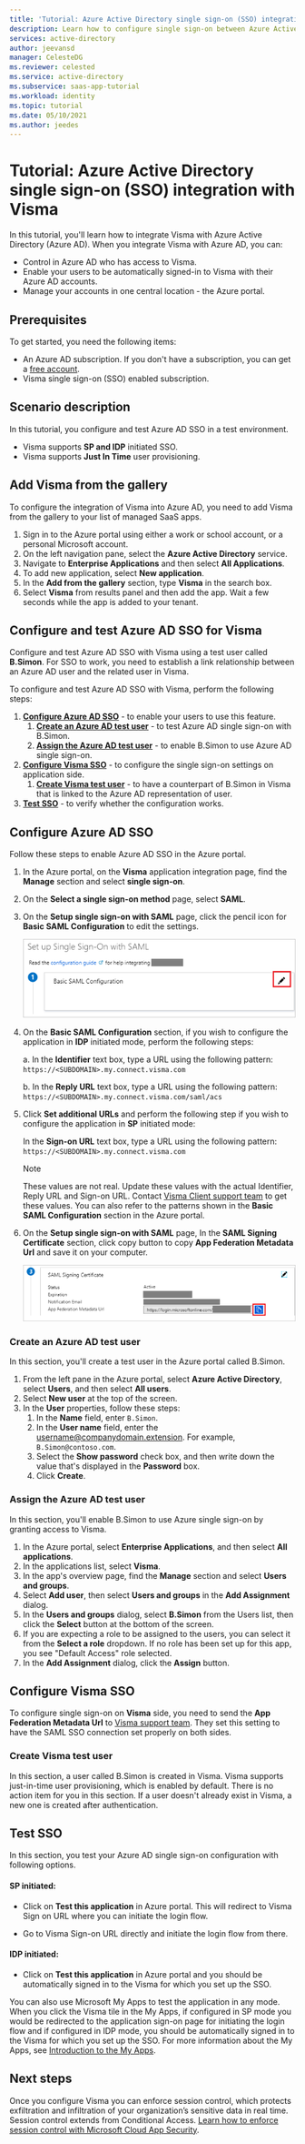 ```yaml
---
title: 'Tutorial: Azure Active Directory single sign-on (SSO) integration with Visma | Microsoft Docs'
description: Learn how to configure single sign-on between Azure Active Directory and Visma.
services: active-directory
author: jeevansd
manager: CelesteDG
ms.reviewer: celested
ms.service: active-directory
ms.subservice: saas-app-tutorial
ms.workload: identity
ms.topic: tutorial
ms.date: 05/10/2021
ms.author: jeedes
---
```


# Tutorial: Azure Active Directory single sign-on (SSO) integration with Visma

In this tutorial, you'll learn how to integrate Visma with Azure Active Directory (Azure AD). When you integrate Visma with Azure AD, you can:

* Control in Azure AD who has access to Visma.
* Enable your users to be automatically signed-in to Visma with their Azure AD accounts.
* Manage your accounts in one central location - the Azure portal.

## Prerequisites

To get started, you need the following items:

* An Azure AD subscription. If you don't have a subscription, you can get a [free account](https://azure.microsoft.com/free/).
* Visma single sign-on (SSO) enabled subscription.

## Scenario description

In this tutorial, you configure and test Azure AD SSO in a test environment.

* Visma supports **SP and IDP** initiated SSO.
* Visma supports **Just In Time** user provisioning.

## Add Visma from the gallery

To configure the integration of Visma into Azure AD, you need to add Visma from the gallery to your list of managed SaaS apps.

1. Sign in to the Azure portal using either a work or school account, or a personal Microsoft account.
1. On the left navigation pane, select the **Azure Active Directory** service.
1. Navigate to **Enterprise Applications** and then select **All Applications**.
1. To add new application, select **New application**.
1. In the **Add from the gallery** section, type **Visma** in the search box.
1. Select **Visma** from results panel and then add the app. Wait a few seconds while the app is added to your tenant.

## Configure and test Azure AD SSO for Visma

Configure and test Azure AD SSO with Visma using a test user called **B.Simon**. For SSO to work, you need to establish a link relationship between an Azure AD user and the related user in Visma.

To configure and test Azure AD SSO with Visma, perform the following steps:

1. **[Configure Azure AD SSO](#configure-azure-ad-sso)** - to enable your users to use this feature.
    1. **[Create an Azure AD test user](#create-an-azure-ad-test-user)** - to test Azure AD single sign-on with B.Simon.
    1. **[Assign the Azure AD test user](#assign-the-azure-ad-test-user)** - to enable B.Simon to use Azure AD single sign-on.
1. **[Configure Visma SSO](#configure-visma-sso)** - to configure the single sign-on settings on application side.
    1. **[Create Visma test user](#create-visma-test-user)** - to have a counterpart of B.Simon in Visma that is linked to the Azure AD representation of user.
1. **[Test SSO](#test-sso)** - to verify whether the configuration works.

## Configure Azure AD SSO

Follow these steps to enable Azure AD SSO in the Azure portal.

1. In the Azure portal, on the **Visma** application integration page, find the **Manage** section and select **single sign-on**.
1. On the **Select a single sign-on method** page, select **SAML**.
1. On the **Setup single sign-on with SAML** page, click the pencil icon for **Basic SAML Configuration** to edit the settings.

   ![Edit Basic SAML Configuration](common/edit-urls.png)

1. On the **Basic SAML Configuration** section, if you wish to configure the application in **IDP** initiated mode, perform the following steps:

    a. In the **Identifier** text box, type a URL using the following pattern:
    `https://<SUBDOMAIN>.my.connect.visma.com`

    b. In the **Reply URL** text box, type a URL using the following pattern:
    `https://<SUBDOMAIN>.my.connect.visma.com/saml/acs`

1. Click **Set additional URLs** and perform the following step if you wish to configure the application in **SP** initiated mode:

    In the **Sign-on URL** text box, type a URL using the following pattern:
    `https://<SUBDOMAIN>.my.connect.visma.com`

	> [!NOTE]
	> These values are not real. Update these values with the actual Identifier, Reply URL and Sign-on URL. Contact [Visma Client support team](https://www.visma.com/contact) to get these values. You can also refer to the patterns shown in the **Basic SAML Configuration** section in the Azure portal.

1. On the **Setup single sign-on with SAML** page, In the **SAML Signing Certificate** section, click copy button to copy **App Federation Metadata Url** and save it on your computer.

	![The Certificate download link](common/copy-metadataurl.png)

### Create an Azure AD test user

In this section, you'll create a test user in the Azure portal called B.Simon.

1. From the left pane in the Azure portal, select **Azure Active Directory**, select **Users**, and then select **All users**.
1. Select **New user** at the top of the screen.
1. In the **User** properties, follow these steps:
   1. In the **Name** field, enter `B.Simon`.  
   1. In the **User name** field, enter the username@companydomain.extension. For example, `B.Simon@contoso.com`.
   1. Select the **Show password** check box, and then write down the value that's displayed in the **Password** box.
   1. Click **Create**.

### Assign the Azure AD test user

In this section, you'll enable B.Simon to use Azure single sign-on by granting access to Visma.

1. In the Azure portal, select **Enterprise Applications**, and then select **All applications**.
1. In the applications list, select **Visma**.
1. In the app's overview page, find the **Manage** section and select **Users and groups**.
1. Select **Add user**, then select **Users and groups** in the **Add Assignment** dialog.
1. In the **Users and groups** dialog, select **B.Simon** from the Users list, then click the **Select** button at the bottom of the screen.
1. If you are expecting a role to be assigned to the users, you can select it from the **Select a role** dropdown. If no role has been set up for this app, you see "Default Access" role selected.
1. In the **Add Assignment** dialog, click the **Assign** button.

## Configure Visma SSO

To configure single sign-on on **Visma** side, you need to send the **App Federation Metadata Url** to [Visma support team](https://www.visma.com/contact). They set this setting to have the SAML SSO connection set properly on both sides.

### Create Visma test user

In this section, a user called B.Simon is created in Visma. Visma supports just-in-time user provisioning, which is enabled by default. There is no action item for you in this section. If a user doesn't already exist in Visma, a new one is created after authentication.

## Test SSO

In this section, you test your Azure AD single sign-on configuration with following options. 

#### SP initiated:

* Click on **Test this application** in Azure portal. This will redirect to Visma Sign on URL where you can initiate the login flow.  

* Go to Visma Sign-on URL directly and initiate the login flow from there.

#### IDP initiated:

* Click on **Test this application** in Azure portal and you should be automatically signed in to the Visma for which you set up the SSO. 

You can also use Microsoft My Apps to test the application in any mode. When you click the Visma tile in the My Apps, if configured in SP mode you would be redirected to the application sign-on page for initiating the login flow and if configured in IDP mode, you should be automatically signed in to the Visma for which you set up the SSO. For more information about the My Apps, see [Introduction to the My Apps](../user-help/my-apps-portal-end-user-access.md).

## Next steps

Once you configure Visma you can enforce session control, which protects exfiltration and infiltration of your organization’s sensitive data in real time. Session control extends from Conditional Access. [Learn how to enforce session control with Microsoft Cloud App Security](/cloud-app-security/proxy-deployment-any-app).
